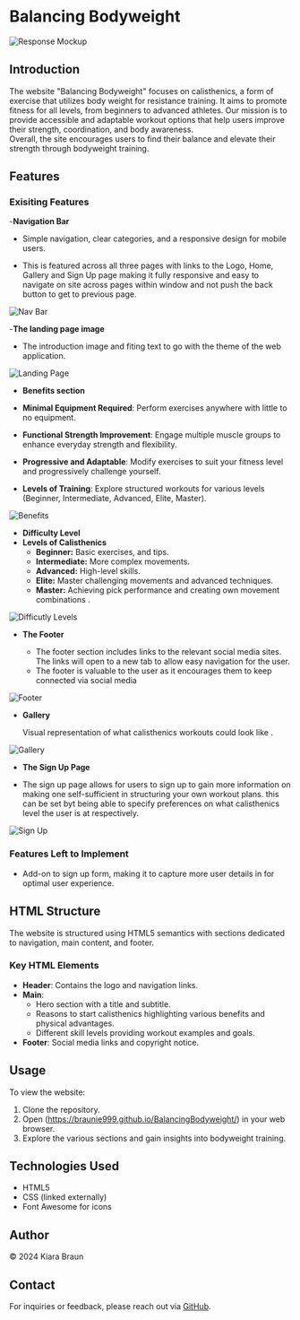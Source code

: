 # Balancing Bodyweight

![Response Mockup](https://github.com/braunie999/BalancingBodyweight/../main/assets/images/buggeresponsive-display.png)

## Introduction

The website "Balancing Bodyweight" focuses on calisthenics, a form of exercise that utilizes body weight for resistance training. It aims to promote fitness for all levels, from beginners to advanced athletes. Our mission is to provide accessible and adaptable workout options that help users improve their strength, coordination, and body awareness.  
Overall, the site encourages users to find their balance and elevate their strength through bodyweight training.

## Features

### Exisiting Features

  -__Navigation Bar__

- Simple navigation, clear categories, and a responsive design for mobile users.  

- This is featured across all three pages with links to the Logo, Home, Gallery and Sign Up page making it fully responsive and easy to navigate on site across pages within window and not push the back button to get to previous page.

![Nav Bar]((https://braunie999.github.io/BalancingBodyweight/main/assets/images/))

  -__The landing page image__

- The introduction image and fiting text to go with the theme of the web application.
  
![Landing Page]((https://braunie999.github.io/BalancingBodyweight/))

- __Benefits section__

- __Minimal Equipment Required__: Perform exercises anywhere with little to no equipment.  
- __Functional Strength Improvement__: Engage multiple muscle groups to enhance everyday strength and flexibility.  
- __Progressive and Adaptable__: Modify exercises to suit your fitness level and progressively challenge yourself.  
- __Levels of Training__: Explore structured workouts for various levels (Beginner, Intermediate, Advanced, Elite, Master).  

![Benefits]((https://braunie999.github.io/BalancingBodyweight/))

- __Difficulty Level__
- __Levels of Calisthenics__
  - __Beginner:__ Basic exercises, and tips.
  - __Intermediate:__ More complex movements.
  - __Advanced:__ High-level skills.
  - __Elite:__ Master challenging movements and advanced techniques.
  - __Master:__ Achieving pick performance and creating own movement combinations .

![Difficutly Levels]((https://braunie999.github.io/BalancingBodyweight/))

- __The Footer__

  - The footer section includes links to the relevant social media sites. The links will open to a new tab to allow easy navigation for the user.
  - The footer is valuable to the user as it encourages them to keep connected via social media

![Footer]((https://braunie999.github.io/BalancingBodyweight/))

- __Gallery__

  Visual representation of what calisthenics workouts could look like .  

![Gallery]((https://braunie999.github.io/BalancingBodyweight/))

- __The Sign Up Page__

- The sign up page allows for users to sign up to gain more information on making one self-sufficient in structuring your own workout plans. this can be set byt being able to specify preferences on what calisthenics level the user is at respectively.  

![Sign Up]((https://braunie999.github.io/BalancingBodyweight/))

### Features Left to Implement

- Add-on to sign up form, making it to capture more user details in for optimal user experience.

## HTML Structure  

The website is structured using HTML5 semantics with sections dedicated to navigation, main content, and footer.  

### Key HTML Elements  

- __Header__: Contains the logo and navigation links.  
- __Main__:  
  - Hero section with a title and subtitle.  
  - Reasons to start calisthenics highlighting various benefits and physical advantages.  
  - Different skill levels providing workout examples and goals.  
- __Footer__: Social media links and copyright notice.  

## Usage  

To view the website:  

1. Clone the repository.  
2. Open (<https://braunie999.github.io/BalancingBodyweight/>) in your web browser.  
3. Explore the various sections and gain insights into bodyweight training.  

## Technologies Used  

- HTML5  
- CSS (linked externally)  
- Font Awesome for icons  

## Author  

© 2024 Kiara Braun  

## Contact  

For inquiries or feedback, please reach out via [GitHub](https://github.com/braunie999).  
